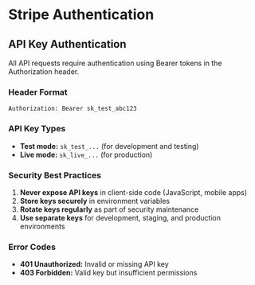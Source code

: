 # Stripe Authentication

## API Key Authentication

All API requests require authentication using Bearer tokens in the Authorization header.

### Header Format

```
Authorization: Bearer sk_test_abc123
```

### API Key Types

- **Test mode:** `sk_test_...` (for development and testing)
- **Live mode:** `sk_live_...` (for production)

### Security Best Practices

1. **Never expose API keys** in client-side code (JavaScript, mobile apps)
2. **Store keys securely** in environment variables
3. **Rotate keys regularly** as part of security maintenance
4. **Use separate keys** for development, staging, and production environments

### Error Codes

- **401 Unauthorized:** Invalid or missing API key
- **403 Forbidden:** Valid key but insufficient permissions
